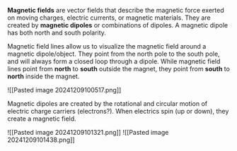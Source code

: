 **Magnetic fields** are vector fields that describe the magnetic force exerted on moving charges, electric currents, or magnetic materials. They are created by **magnetic dipoles** or combinations of dipoles. A magnetic dipole has both north and south polarity.

Magnetic field lines allow us to visualize the magnetic field around a magnetic dipole/object. They point from the north pole to the south pole, and will always form a closed loop through a dipole. While magnetic field lines point from **north** to **south** outside the magnet, they point from **south** to **north** inside the magnet.

![[Pasted image 20241209100517.png]]

Magnetic dipoles are created by the rotational and circular motion of electric charge carriers (electrons?). When electrics spin (up or down), they create a magnetic field.

![[Pasted image 20241209101321.png]]
![[Pasted image 20241209101438.png]]